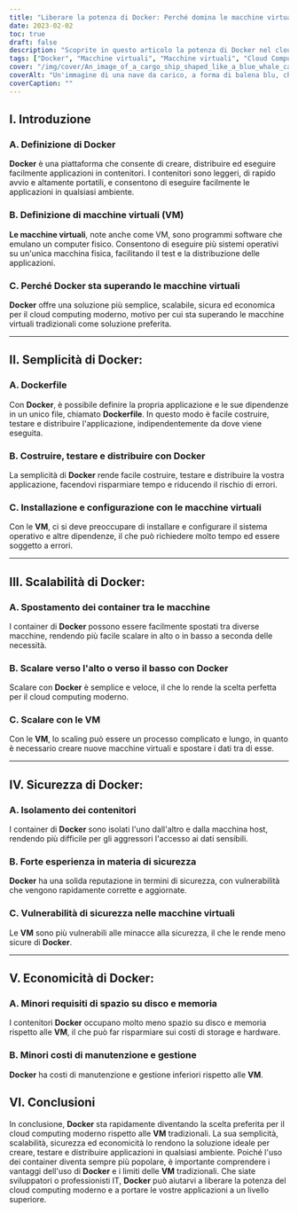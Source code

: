 ```yaml
---
title: "Liberare la potenza di Docker: Perché domina le macchine virtuali nel cloud computing moderno"
date: 2023-02-02
toc: true
draft: false
description: "Scoprite in questo articolo la potenza di Docker nel cloud computing, che supera le macchine virtuali grazie alla sua semplicità, scalabilità, sicurezza ed economicità."
tags: ["Docker", "Macchine virtuali", "Macchine virtuali", "Cloud Computing", "Contenitori", "Semplicità", "Scalability", "Sicurezza", "Costo-efficacia", "Profilo Docker", "Costruire, testare e distribuire", "Isolation", "Esperienza nel campo della sicurezza", "Confronto dei costi", "Articolo informativo"]
cover: "/img/cover/An_image_of_a_cargo_ship_shaped_like_a_blue_whale_carrying.png"
coverAlt: "Un'immagine di una nave da carico, a forma di balena blu, che trasporta più contenitori Docker."
coverCaption: ""
---
```


## I. Introduzione
### A. Definizione di Docker
**Docker** è una piattaforma che consente di creare, distribuire ed eseguire facilmente applicazioni in contenitori. I contenitori sono leggeri, di rapido avvio e altamente portatili, e consentono di eseguire facilmente le applicazioni in qualsiasi ambiente.

### B. Definizione di macchine virtuali (VM)
**Le macchine virtuali**, note anche come VM, sono programmi software che emulano un computer fisico. Consentono di eseguire più sistemi operativi su un'unica macchina fisica, facilitando il test e la distribuzione delle applicazioni.

### C. Perché Docker sta superando le macchine virtuali
**Docker** offre una soluzione più semplice, scalabile, sicura ed economica per il cloud computing moderno, motivo per cui sta superando le macchine virtuali tradizionali come soluzione preferita.

______

## II. Semplicità di Docker:
### A. Dockerfile
Con **Docker**, è possibile definire la propria applicazione e le sue dipendenze in un unico file, chiamato **Dockerfile**. In questo modo è facile costruire, testare e distribuire l'applicazione, indipendentemente da dove viene eseguita.

### B. Costruire, testare e distribuire con Docker
La semplicità di **Docker** rende facile costruire, testare e distribuire la vostra applicazione, facendovi risparmiare tempo e riducendo il rischio di errori.

### C. Installazione e configurazione con le macchine virtuali
Con le **VM**, ci si deve preoccupare di installare e configurare il sistema operativo e altre dipendenze, il che può richiedere molto tempo ed essere soggetto a errori.

______

## III. Scalabilità di Docker:
### A. Spostamento dei container tra le macchine
I container di **Docker** possono essere facilmente spostati tra diverse macchine, rendendo più facile scalare in alto o in basso a seconda delle necessità.

### B. Scalare verso l'alto o verso il basso con Docker
Scalare con **Docker** è semplice e veloce, il che lo rende la scelta perfetta per il cloud computing moderno.

### C. Scalare con le VM
Con le **VM**, lo scaling può essere un processo complicato e lungo, in quanto è necessario creare nuove macchine virtuali e spostare i dati tra di esse.

______

## IV. Sicurezza di Docker:
### A. Isolamento dei contenitori
I container di **Docker** sono isolati l'uno dall'altro e dalla macchina host, rendendo più difficile per gli aggressori l'accesso ai dati sensibili.

### B. Forte esperienza in materia di sicurezza
**Docker** ha una solida reputazione in termini di sicurezza, con vulnerabilità che vengono rapidamente corrette e aggiornate.

### C. Vulnerabilità di sicurezza nelle macchine virtuali
Le **VM** sono più vulnerabili alle minacce alla sicurezza, il che le rende meno sicure di **Docker**.

______

## V. Economicità di Docker:
### A. Minori requisiti di spazio su disco e memoria
I contenitori **Docker** occupano molto meno spazio su disco e memoria rispetto alle **VM**, il che può far risparmiare sui costi di storage e hardware.

### B. Minori costi di manutenzione e gestione
**Docker** ha costi di manutenzione e gestione inferiori rispetto alle **VM**.


## VI. Conclusioni

In conclusione, **Docker** sta rapidamente diventando la scelta preferita per il cloud computing moderno rispetto alle **VM** tradizionali. La sua semplicità, scalabilità, sicurezza ed economicità lo rendono la soluzione ideale per creare, testare e distribuire applicazioni in qualsiasi ambiente. Poiché l'uso dei container diventa sempre più popolare, è importante comprendere i vantaggi dell'uso di **Docker** e i limiti delle **VM** tradizionali. Che siate sviluppatori o professionisti IT, **Docker** può aiutarvi a liberare la potenza del cloud computing moderno e a portare le vostre applicazioni a un livello superiore.
